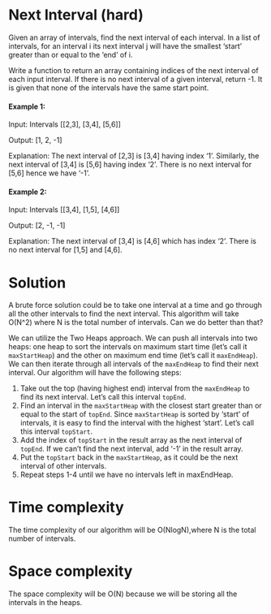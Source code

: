 # Next Interval (hard)
Given an array of intervals, find the next interval of each interval. In a list of intervals, for an interval i its next interval j will have the smallest ‘start’ greater than or equal to the ‘end’ of i.

Write a function to return an array containing indices of the next interval of each input interval. If there is no next interval of a given interval, return -1. It is given that none of the intervals have the same start point.

#### Example 1:

Input: Intervals [[2,3], [3,4], [5,6]]

Output: [1, 2, -1]

Explanation: The next interval of [2,3] is [3,4] having index ‘1’. Similarly, the next interval of [3,4] is [5,6] having index ‘2’. There is no next interval for [5,6] hence we have ‘-1’.

#### Example 2:

Input: Intervals [[3,4], [1,5], [4,6]]

Output: [2, -1, -1]

Explanation: The next interval of [3,4] is [4,6] which has index ‘2’. There is no next interval for [1,5] and [4,6].

# Solution
A brute force solution could be to take one interval at a time and go through all the other intervals to find the next interval. This algorithm will take O(N^2) where N is the total number of intervals. Can we do better than that?

We can utilize the Two Heaps approach. We can push all intervals into two heaps: one heap to sort the intervals on maximum start time (let’s call it `maxStartHeap`) and the other on maximum end time (let’s call it `maxEndHeap`). We can then iterate through all intervals of the `maxEndHeap` to find their next interval. Our algorithm will have the following steps:

1. Take out the top (having highest end) interval from the `maxEndHeap` to find its next interval. Let’s call this interval `topEnd`.
2. Find an interval in the `maxStartHeap` with the closest start greater than or equal to the start of `topEnd`. Since `maxStartHeap` is sorted by ‘start’ of intervals, it is easy to find the interval with the highest ‘start’. Let’s call this interval `topStart`.
3. Add the index of `topStart` in the result array as the next interval of `topEnd`. If we can’t find the next interval, add ‘-1’ in the result array.
4. Put the `topStart` back in the `maxStartHeap`, as it could be the next interval of other intervals.
5. Repeat steps 1-4 until we have no intervals left in maxEndHeap.

# Time complexity
The time complexity of our algorithm will be O(NlogN),where N is the total number of intervals.

# Space complexity
The space complexity will be O(N) because we will be storing all the intervals in the heaps.